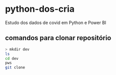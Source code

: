 # python-dos-cria
Estudo dos dados de covid em Python e Power BI
## comandos para clonar repositório
```sh
> mkdir dev
ls
cd dev
pws
git clone
```



